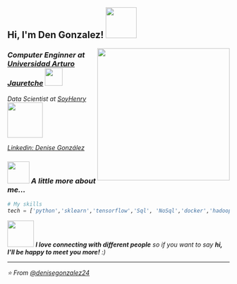 <h2> Hi, I'm Den Gonzalez! <img src="https://media.giphy.com/media/mGcNjsfWAjY5AEZNw6/giphy.gif" width="70"></h2>
<img align='right' src="https://user-images.githubusercontent.com/74038190/221352975-94759904-aa4c-4032-a8ab-b546efb9c478.gif" width="300">


<h3> <p><em>Computer Enginner at <a href="https://www.unaj.edu.ar/">Universidad Arturo Jauretche</a> <img src="https://www.universidadesargentinas.com.ar/images/universities/logos/unaj.webp" width="40"></p></h3>
<p>Data Scientist at <a href="https://www.soyhenry.com/">SoyHenry</a> <img src=https://d31uz8lwfmyn8g.cloudfront.net/Assets/logo-henry-white-lg.png width="80"> 
</p>



[Linkedin: Denise González](https://www.linkedin.com/in/nissegonzalezm/)


### <img src="https://media.giphy.com/media/VgCDAzcKvsR6OM0uWg/giphy.gif" width="50"> A little more about me...  


```python
# My skills
tech = ['python','sklearn','tensorflow','Sql', 'NoSql','docker','hadoop','power bi', 'C#']

```

<img src="https://media.giphy.com/media/LnQjpWaON8nhr21vNW/giphy.gif" width="60"> <em><b>I love connecting with different people</b> so if you want to say <b>hi, I'll be happy to meet you more!</b> :)</em>

---

⭐️ From [@denisegonzalez24](https://github.com/denisegonzalez24)
<!---
denisegonzalez24/denisegonzalez24 is a ✨ special ✨ repository because its `README.md` (this file) appears on your GitHub profile.
You can click the Preview link to take a look at your changes.
--->
